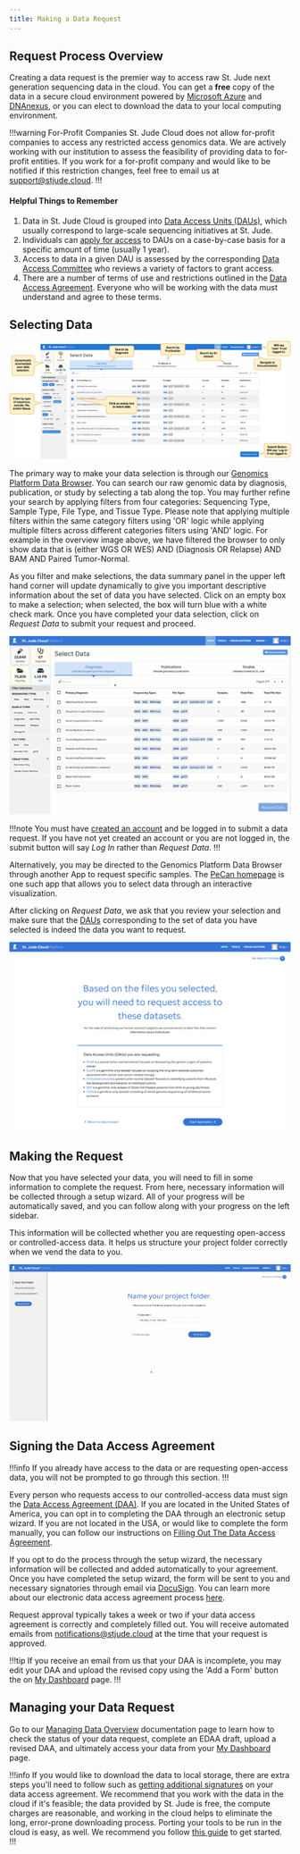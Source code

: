 ```yaml
---
title: Making a Data Request
---
```


## Request Process Overview
   
Creating a data request is the premier way to access raw St. Jude next generation sequencing data in the cloud. You can get a **free** copy of the data in a secure cloud environment powered by [Microsoft Azure](https://azure.microsoft.com/en-us/) and [DNAnexus](https://www.dnanexus.com/), or you can elect to download the data to your local computing environment.

!!!warning For-Profit Companies
St. Jude Cloud does not allow for-profit companies to access any restricted access genomics data. We are actively working with our institution to assess the feasibility of providing data to for-profit entities. If you work for a for-profit company and would like to be notified if this restriction changes, feel free to email us at [support@stjude.cloud](mailto:support@stjude.cloud).
!!!

#### Helpful Things to Remember

1. Data in St. Jude Cloud is grouped into [Data Access Units (DAUs)](../glossary/#data-access-unit), which usually correspond to large-scale sequencing initiatives at St. Jude. 
2. Individuals can [apply for access](../glossary/#data-access-agreement) to DAUs on a case-by-case basis for a specific amount of time (usually 1 year).
3. Access to data in a given DAU is assessed by the corresponding [Data Access Committee](../glossary/#data-access-committee) who reviews a variety of factors to grant access.
4. There are a number of terms of use and restrictions outlined in the [Data Access Agreement](https://platform.stjude.cloud/access_form). Everyone who will be working with the data must understand and agree to these terms.

## Selecting Data

![](./data-browser-overview.png)

The primary way to make your data selection is through our [Genomics Platform Data Browser](https://platform.stjude.cloud/requests/diseases). You can search our raw genomic data by diagnosis, publication, or study by selecting a tab along the top. You may further refine your search by applying filters from four categories: Sequencing Type, Sample Type, File Type, and Tissue Type. Please note that applying multiple filters within the same category filters using 'OR' logic while applying multiple filters across different categories filters using 'AND' logic. For example in the overview image above, we have filtered the browser to only show data that is (either WGS OR WES) AND (Diagnosis OR Relapse) AND BAM AND Paired Tumor-Normal.
 
As you filter and make selections, the data summary panel in the upper left hand corner will update dynamically to give you important descriptive information about the set of data you have selected. Click on an empty box to make a selection; when selected, the box will turn blue with a white check mark. Once you have completed your data selection, click on *Request Data* to submit your request and proceed. 

![](./request-data-select-data.gif)

!!!note
You must have [created an account](../../accounts-and-billing) and be logged in to submit a data request. If you have not yet created an account or you are not logged in, the submit button will say *Log In* rather than *Request Data*.
!!!

Alternatively, you may be directed to the Genomics Platform Data Browser through another App to request specific samples. The [PeCan homepage](../../../pecan/#requesting-raw-genomics-through-pecan) is one such app that allows you to select data through an interactive visualization.

After clicking on *Request Data*, we ask that you review your selection and make sure that the [DAUs](../glossary/#data-access-unit) corresponding to the set of data you have selected is indeed the data you want to request. 

![](./request-data-select-DAUs.png)

## Making the Request

Now that you have selected your data, you will need to fill in some information to complete the request. From here, necessary information will be collected through a setup wizard. All of your progress will be automatically saved, and you can follow along with your progress on the left sidebar. 

This information will be collected whether you are requesting open-access or controlled-access data. It helps us structure your project folder correctly when we vend the data to you. 

![](./request-data-setup-wizard1.gif)

## Signing the Data Access Agreement

!!!info 
If you already have access to the data or are requesting open-access data, you will not be prompted to go through this section.
!!!


Every person who requests access to our controlled-access data must sign the [Data Access Agreement (DAA)](../glossary/#data-access-agreement). If you are located in the United States of America, you can opt in to completing the DAA through an electronic setup wizard. If you are not located in the USA, or would like to complete the form manually, you can follow our instructions on [Filling Out The Data Access Agreement](../how-to-fill-out-daa).


If you opt to do the process through the setup wizard, the necessary information will be collected and added automatically to your agreement. Once you have completed the setup wizard, the form will be sent to you and necessary signatories through email via [DocuSign](https://www.docusign.com). You can learn more about our electronic data access agreement process [here](../how-to-fill-out-daa/#the-electronic-data-access-agreement-process). 

Request approval typically takes a week or two if your data access agreement is correctly and completely filled out. You will receive automated emails from notifications@stjude.cloud at the time that your request is approved.

!!!tip 
If you receive an email from us that your DAA is incomplete, you may edit your DAA and upload the revised copy using the 'Add a Form' button the on [My Dashboard](../../managing-data/working-with-our-data/#managing-your-data-requests) page. 
!!!

## Managing your Data Request
Go to our [Managing Data Overview](../../managing-data/working-with-our-data) documentation page to learn how to check the status of your data request, complete an EDAA draft, upload a revised DAA, and ultimately access your data from your [My Dashboard](https://platform.stjude.cloud/requests/manage) page.


!!!info
If you would like to download the data to local storage, there are extra steps you'll need to follow such as [getting additional signatures](../how-to-fill-out-daa/#data-download-permission) on your data access agreement. We recommend that you work with the data in the cloud if it's feasible; the data provided by St. Jude is free, the compute charges are reasonable, and working in the cloud helps to eliminate the long, error-prone downloading process. Porting your tools to be run in the cloud is easy, as well. We recommend you follow [this guide](../../analyzing-data/creating-a-cloud-app) to get started.
!!!